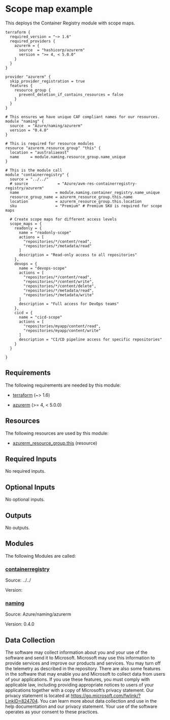 <!-- BEGIN_TF_DOCS -->
# Scope map example

This deploys the Container Registry module with scope maps.

```hcl
terraform {
  required_version = "~> 1.6"
  required_providers {
    azurerm = {
      source  = "hashicorp/azurerm"
      version = ">= 4, < 5.0.0"
    }
  }
}

provider "azurerm" {
  skip_provider_registration = true
  features {
    resource_group {
      prevent_deletion_if_contains_resources = false
    }
  }
}

# This ensures we have unique CAF compliant names for our resources.
module "naming" {
  source  = "Azure/naming/azurerm"
  version = "0.4.0"
}

# This is required for resource modules
resource "azurerm_resource_group" "this" {
  location = "australiaeast"
  name     = module.naming.resource_group.name_unique
}

# This is the module call
module "containerregistry" {
  source = "../../"
  # source             = "Azure/avm-res-containerregistry-registry/azurerm"
  name                = module.naming.container_registry.name_unique
  resource_group_name = azurerm_resource_group.this.name
  location            = azurerm_resource_group.this.location
  sku                 = "Premium" # Premium SKU is required for scope maps

  # Create scope maps for different access levels
  scope_maps = {
    readonly = {
      name = "readonly-scope"
      actions = [
        "repositories/*/content/read",
        "repositories/*/metadata/read"
      ]
      description = "Read-only access to all repositories"
    },
    devops = {
      name = "devops-scope"
      actions = [
        "repositories/*/content/read",
        "repositories/*/content/write",
        "repositories/*/content/delete",
        "repositories/*/metadata/read",
        "repositories/*/metadata/write"
      ]
      description = "Full access for DevOps teams"
    },
    cicd = {
      name = "cicd-scope"
      actions = [
        "repositories/myapp/content/read",
        "repositories/myapp/content/write"
      ]
      description = "CI/CD pipeline access for specific repositories"
    }
  }

}
```

<!-- markdownlint-disable MD033 -->
## Requirements

The following requirements are needed by this module:

- <a name="requirement_terraform"></a> [terraform](#requirement\_terraform) (~> 1.6)

- <a name="requirement_azurerm"></a> [azurerm](#requirement\_azurerm) (>= 4, < 5.0.0)

## Resources

The following resources are used by this module:

- [azurerm_resource_group.this](https://registry.terraform.io/providers/hashicorp/azurerm/latest/docs/resources/resource_group) (resource)

<!-- markdownlint-disable MD013 -->
## Required Inputs

No required inputs.

## Optional Inputs

No optional inputs.

## Outputs

No outputs.

## Modules

The following Modules are called:

### <a name="module_containerregistry"></a> [containerregistry](#module\_containerregistry)

Source: ../../

Version:

### <a name="module_naming"></a> [naming](#module\_naming)

Source: Azure/naming/azurerm

Version: 0.4.0

<!-- markdownlint-disable-next-line MD041 -->
## Data Collection

The software may collect information about you and your use of the software and send it to Microsoft. Microsoft may use this information to provide services and improve our products and services. You may turn off the telemetry as described in the repository. There are also some features in the software that may enable you and Microsoft to collect data from users of your applications. If you use these features, you must comply with applicable law, including providing appropriate notices to users of your applications together with a copy of Microsoft’s privacy statement. Our privacy statement is located at <https://go.microsoft.com/fwlink/?LinkID=824704>. You can learn more about data collection and use in the help documentation and our privacy statement. Your use of the software operates as your consent to these practices.
<!-- END_TF_DOCS -->